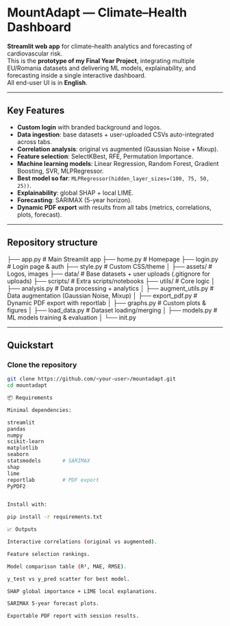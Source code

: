 # MountAdapt — Climate–Health Dashboard 

**Streamlit web app** for climate–health analytics and forecasting of cardiovascular risk.  
This is the **prototype of my Final Year Project**, integrating multiple EU/Romania datasets and delivering ML models, explainability, and forecasting inside a single interactive dashboard.  
All end-user UI is in **English**.

---

##  Key Features
-  **Custom login** with branded background and logos.  
-  **Data ingestion**: base datasets + user-uploaded CSVs auto-integrated across tabs.  
-  **Correlation analysis**: original vs augmented (Gaussian Noise + Mixup).  
-  **Feature selection**: SelectKBest, RFE, Permutation Importance.  
-  **Machine learning models**: Linear Regression, Random Forest, Gradient Boosting, SVR, MLPRegressor.  
-  **Best model so far**: `MLPRegressor(hidden_layer_sizes=(100, 75, 50, 25))`.  
-  **Explainability**: global SHAP + local LIME.  
-  **Forecasting**: SARIMAX (5-year horizon).  
-  **Dynamic PDF export** with results from all tabs (metrics, correlations, plots, forecast).  

---

##  Repository structure
├── app.py # Main Streamlit app
├── home.py # Homepage
├── login.py # Login page & auth
├── style.py # Custom CSS/theme
│
├── assets/ # Logos, images
├── data/ # Base datasets + user uploads (.gitignore for uploads)
├── scripts/ # Extra scripts/notebooks
├── utils/ # Core logic
│ ├── analysis.py # Data processing + analytics
│ ├── augment_utils.py # Data augmentation (Gaussian Noise, Mixup)
│ ├── export_pdf.py # Dynamic PDF export with reportlab
│ ├── graphs.py # Custom plots & figures
│ ├── load_data.py # Dataset loading/merging
│ ├── models.py # ML models training & evaluation
│ └── init.py


---

##  Quickstart

###  Clone the repository
```bash
git clone https://github.com/<your-user>/mountadapt.git
cd mountadapt

📦 Requirements

Minimal dependencies:

streamlit
pandas
numpy
scikit-learn
matplotlib
seaborn
statsmodels       # SARIMAX
shap
lime
reportlab         # PDF export
PyPDF2


Install with:

pip install -r requirements.txt

📈 Outputs

Interactive correlations (original vs augmented).

Feature selection rankings.

Model comparison table (R², MAE, RMSE).

y_test vs y_pred scatter for best model.

SHAP global importance + LIME local explanations.

SARIMAX 5-year forecast plots.

Exportable PDF report with session results.
